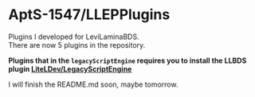 # AptS-1547/LLEPPlugins
Plugins I developed for LeviLaminaBDS.  
There are now 5 plugins in the repository.  

**Plugins that in the `legacyScriptEngine` requires you to install the LLBDS plugin [LiteLDev/LegacyScriptEngine](https://github.com/LiteLDev/LegacyScriptEngine)**  

I will finish the README.md soon, maybe tomorrow.  
